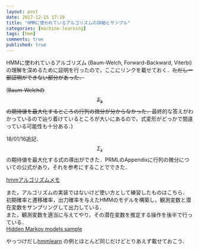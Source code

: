 ```yaml
---
layout: post
date: 2017-12-15 17:19
title: "HMMに使われているアルゴリズムの詳細とサンプル"
categories: [machine-learning]
tags: [hmm]
comments: true
published: true
---
```


HMMに使われているアルゴリズム (Baum-Welch, Forward-Backward, Viterbi) の理解を深めるために証明を行ったので，ここにリンクを載せておく．~~ただし一部証明ができない部分があった．~~

(~~Baum-Welchの$$\Sigma_k$$の期待値を最大化するところの行列の微分が分からなかった．~~最終的な答えがわかっているので辿り着けているところが大いにあるので，式変形がどっかで間違っている可能性も十分ある．)

18/01/16追記．$$\Sigma_k$$の期待値を最大化する式の導出ができた．PRMLのAppendixに行列の微分についての公式があり，それを参考にすることでできた．


[hmmアルゴリズムメモ](https://github.com/fhiyo/hmm-algo-memo/blob/master/main.pdf)

また，アルゴリズムの実装ではないけど使い方として練習したものはこちら．  
初期確率と遷移確率，出力確率を与えたHMMのモデルを構築し，観測変数と潜在変数をサンプリングして出力している．  
また，観測変数を適当に与えてやり，その潜在変数を推定する操作を後半で行っている．  
[Hidden Markov models sample](https://gist.github.com/fhiyo/e0373db6f4f8c92d4fddd7467117f8de)

やっつけだし[hmmlearn](http://hmmlearn.readthedocs.io/en/latest/auto_examples/plot_hmm_sampling.html#sphx-glr-auto-examples-plot-hmm-sampling-py) の例とほとんど同じだけどとりあえず載せておこう．
